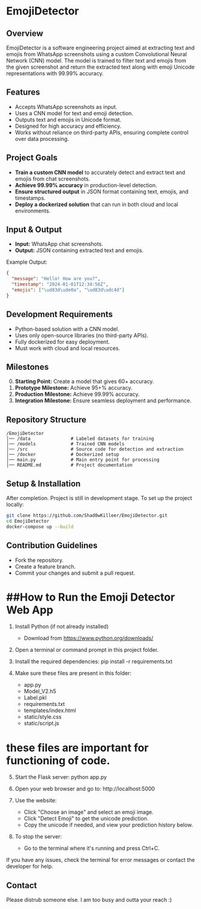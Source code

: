 # EmojiDetector

## Overview
EmojiDetector is a software engineering project aimed at extracting text and emojis from WhatsApp screenshots using a custom Convolutional Neural Network (CNN) model. The model is trained to filter text and emojis from the given screenshot and return the extracted text along with emoji Unicode representations with 99.99% accuracy.

## Features
- Accepts WhatsApp screenshots as input.
- Uses a CNN model for text and emoji detection.
- Outputs text and emojis in Unicode format.
- Designed for high accuracy and efficiency.
- Works without reliance on third-party APIs, ensuring complete control over data processing.

## Project Goals
- **Train a custom CNN model** to accurately detect and extract text and emojis from chat screenshots.
- **Achieve 99.99% accuracy** in production-level detection.
- **Ensure structured output** in JSON format containing text, emojis, and timestamps.
- **Deploy a dockerized solution** that can run in both cloud and local environments.

## Input & Output
- **Input:** WhatsApp chat screenshots.
- **Output:** JSON containing extracted text and emojis.

Example Output:
```json
{
  "message": "Hello! How are you?",
  "timestamp": "2024-01-01T12:34:56Z",
  "emojis": ["\ud83d\ude0a", "\ud83d\udc4d"]
}
```

## Development Requirements
- Python-based solution with a CNN model.
- Uses only open-source libraries (no third-party APIs).
- Fully dockerized for easy deployment.
- Must work with cloud and local resources.

## Milestones
0. **Starting Point:** Create a model that gives 60+ accuracy. 
1. **Prototype Milestone:** Achieve 95+% accuracy.
2. **Production Milestone:** Achieve 99.99% accuracy.
3. **Integration Milestone:** Ensure seamless deployment and performance.

## Repository Structure
```
/EmojiDetector
│── /data               # Labeled datasets for training
│── /models             # Trained CNN models
│── /src                # Source code for detection and extraction
│── /docker             # Dockerized setup
│── main.py             # Main entry point for processing
│── README.md           # Project documentation
```

## Setup & Installation
After completion. Project is still in development stage.
To set up the project locally:
```bash
git clone https://github.com/Shad0wKilleer/EmojiDetector.git
cd EmojiDetector
docker-compose up --build
```

## Contribution Guidelines
- Fork the repository.
- Create a feature branch.
- Commit your changes and submit a pull request.

##How to Run the Emoji Detector Web App
====================================

1. Install Python (if not already installed)
   - Download from https://www.python.org/downloads/

2. Open a terminal or command prompt in this project folder.

3. Install the required dependencies:
   pip install -r requirements.txt

4. Make sure these files are present in this folder:
   - app.py
   - Model_V2.h5
   - Label.pkl
   - requirements.txt
   - templates/index.html
   - static/style.css
   - static/script.js

  # these files are important for functioning of code.

5. Start the Flask server:
   python app.py


6. Open your web browser and go to:
   http://localhost:5000

7. Use the website:
   - Click "Choose an image" and select an emoji image.
   - Click "Detect Emoji" to get the unicode prediction.
   - Copy the unicode if needed, and view your prediction history below.

8. To stop the server:
   - Go to the terminal where it's running and press Ctrl+C.

If you have any issues, check the terminal for error messages or contact the developer for help.

## Contact
Please distrub someone else. I am too busy and outta your reach :)